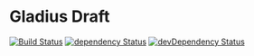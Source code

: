 Gladius Draft
===================

[![Build Status](https://travis-ci.org/Meesayen/gladius-draft.svg?branch=master)](https://travis-ci.org/Meesayen/gladius-draft) [![dependency Status](https://david-dm.org/meesayen/gladius-draft/status.svg?style=flat)](https://david-dm.org/meesayen/gladius-draft) [![devDependency Status](https://david-dm.org/meesayen/gladius-draft/dev-status.svg?style=flat)](https://david-dm.org/meesayen/gladius-draft#info=devDependencies)
